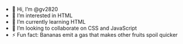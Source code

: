 - 👋 Hi, I’m @gv2820
- 👀 I’m interested in HTML
- 🌱 I’m currently learning HTML
- 💞️ I’m looking to collaborate on CSS and JavaScript
- ⚡ Fun fact: Bananas emit a gas that makes other fruits spoil quicker
